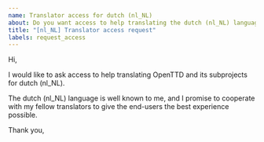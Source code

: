 ```yaml
---
name: Translator access for dutch (nl_NL)
about: Do you want access to help translating the dutch (nl_NL) language?
title: "[nl_NL] Translator access request"
labels: request_access
---
```


<!-- translator: nl_NL -->

Hi,

I would like to ask access to help translating OpenTTD and its subprojects for dutch (nl_NL).

The dutch (nl_NL) language is well known to me, and I promise to cooperate with my fellow translators to give the end-users the best experience possible.

<!-- DO NOT modify anything above this line; feel free to add a personal touch below this line -->

Thank you,
